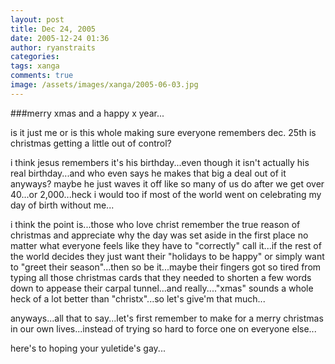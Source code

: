 ```yaml
---
layout: post
title: Dec 24, 2005
date: 2005-12-24 01:36
author: ryanstraits
categories:
tags: xanga
comments: true
image: /assets/images/xanga/2005-06-03.jpg
---
```

###merry xmas and a happy x year...

is it just me or is this whole making sure everyone remembers dec. 25th is christmas getting a little out of control?

<!-- break -->

i think jesus remembers it's his birthday...even though it isn't actually his real birthday...and who even says he makes that big a deal out of it anyways? maybe he just waves it off like so many of us do after we get over 40...or 2,000...heck i would too if most of the world went on celebrating my day of birth without me...

i think the point is...those who love christ remember the true reason of christmas and appreciate why the day was set aside in the first place no matter what everyone feels like they have to "correctly" call it...if the rest of the world decides they just want their "holidays to be happy" or simply want to "greet their season"...then so be it...maybe their fingers got so tired from typing all those christmas cards that they needed to shorten a few words down to appease their carpal tunnel...and really...."xmas" sounds a whole heck of a lot better than "christx"...so let's give'm that much...

anyways...all that to say...let's first remember to make for a merry christmas in our own lives...instead of trying so hard to force one on everyone else...

here's to hoping your yuletide's gay...
